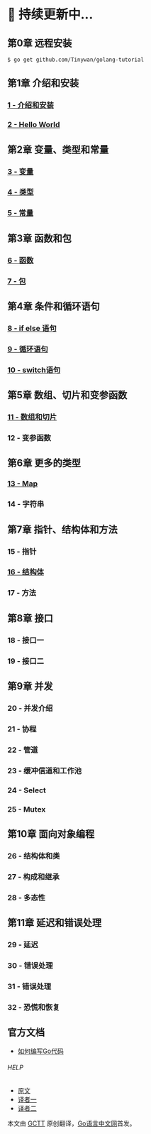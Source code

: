 #  :orange_book:  持续更新中...

##  第0章 远程安装    

```golang
$ go get github.com/Tinywan/golang-tutorial
```
##  第1章 介绍和安装   

###  [1 - 介绍和安装](/docs/golang_tutorial_01.md)  
###  [2 - Hello World ](/docs/golang_tutorial_02.md)  

## 第2章 变量、类型和常量   

### [3 - 变量](/docs/golang_tutorial_03.md)  
### [4 - 类型](/docs/golang_tutorial_04.md)  
### [5 - 常量](/docs/golang_tutorial_05.md)  

##  第3章 函数和包   

###  [6 - 函数](/docs/golang_tutorial_06.md)    
###  [7 - 包](/docs/golang_tutorial_07.md)  

##  第4章 条件和循环语句   

###  [8 - if else 语句](/docs/golang_tutorial_08.md)  
###  [9 - 循环语句](/docs/golang_tutorial_09.md)  
###  [10 - switch语句](/docs/golang_tutorial_10.md)  

##  第5章 数组、切片和变参函数  

###  [11 - 数组和切片](/docs/golang_tutorial_11.md)  
###  12 - 变参函数  

##  第6章 更多的类型   

###  [13 - Map](/docs/golang_tutorial_13.md)  
###  14 - 字符串  

##  第7章 指针、结构体和方法   

###  15 - 指针  
###  [16 -  结构体](/docs/golang_tutorial_16.md)  
###  17 - 方法  

##  第8章 接口  

###  18 - 接口一  
###  19 - 接口二  

##  第9章 并发   

###  20 - 并发介绍  
###  21 - 协程  
###  22 - 管道  
###  23 - 缓冲信道和工作池  
###  24 - Select   
###  25 - Mutex  

##  第10章 面向对象编程  

###  26 - 结构体和类  
###  27 - 构成和继承  
###  28 - 多态性   

##  第11章 延迟和错误处理  

###  29 - 延迟  
###  30 - 错误处理  
###  31 - 错误处理  
###  32 - 恐慌和恢复  

## 官方文档  

* [如何编写Go代码](/docs/how_to_write_go_code.md)  

###### HELP  
* [原文](https://golangbot.com/)  
* [译者一](http://blog.csdn.net/u011304970/article/details/74797939)  
* [译者二](https://www.studygolang.com/gctt/Noluye)  

本文由 [GCTT](https://github.com/studygolang/GCTT) 原创翻译，[Go语言中文网](https://studygolang.com/)首发。